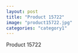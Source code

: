 ```yaml
---
layout: post
title: "Product 15722"
image: "product15722.jpg"
categories: "category1"
---
```

Product 15722
